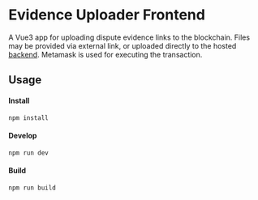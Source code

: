 # Evidence Uploader Frontend

A Vue3 app for uploading dispute evidence links to the blockchain. Files may be provided via external link, or uploaded directly to the
hosted [backend](../backend/README.md). Metamask is used for executing the transaction.

## Usage

#### Install

```
npm install
```

#### Develop

```
npm run dev
```

#### Build

```
npm run build
```
